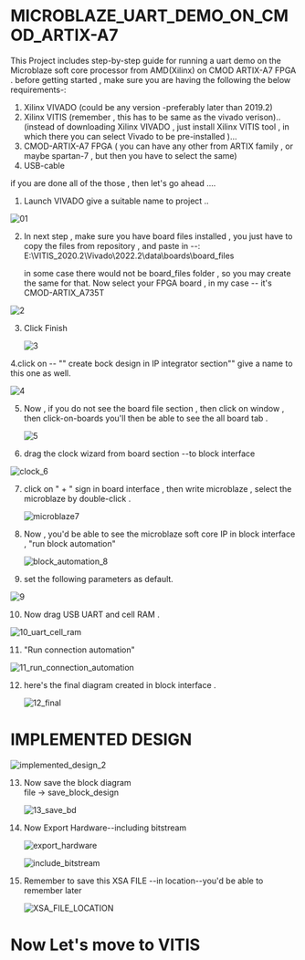 # MICROBLAZE_UART_DEMO_ON_CMOD_ARTIX-A7
This Project includes step-by-step guide for running a uart demo on the Microblaze soft core processor from AMD(Xilinx) on CMOD ARTIX-A7 FPGA .
before getting started , make sure you are having the following the below requirements-:
1. Xilinx VIVADO (could be any version -preferably later than 2019.2)
2. Xilinx VITIS  (remember , this has to be same as the vivado verison)..
   (instead of downloading Xilinx VIVADO , just install Xilinx VITIS tool , in which there you can select Vivado to be pre-installed )...
3. CMOD-ARTIX-A7 FPGA ( you can have any other from ARTIX family , or maybe spartan-7 , but then you have to select the same)
4. USB-cable

  if you are done all of the those , then let's go ahead .... 

1. Launch VIVADO
   give a suitable name to project ..
   
![01](./01.jpg)


2. In next step , make sure you have board files installed , you just have to copy the
    files from repository , and paste in --: E:\VITIS_2020.2\Vivado\2022.2\data\boards\board_files


   in some case there would not be board_files folder , so you may create the same for that.
   Now select your FPGA board , in my case -- it's CMOD-ARTIX_A735T
   
![2](./2.jpg)

3. Click Finish

   ![3](./3.jpg)

4.click on -- "" create bock design in IP integrator section""
  give a name to this one as well.
  
  ![4](./4.jpg)

5. Now , if you do not see the board file section , then click on window , then click-on-boards
   you'll then be able to see the all board tab .


   
   ![5](./5.jpg)

6. drag the clock wizard from board section --to block interface

  ![clock_6](./clock_6.jpg)


7. click on " + " sign in board interface , then write microblaze , select the microblaze by
   double-click .

   ![microblaze7](./microblaze7.jpg)

 8. Now  , you'd be able to see the microblaze soft core IP in block interface ,
     "run block automation"

     ![block_automation_8](./block_autommation_8.jpg)

9.   set the following parameters as default.

   ![9](./9.jpg)

 10. Now drag USB UART and cell RAM .

   ![10_uart_cell_ram](./10_uart_cell_ram.jpg)

11.  "Run connection automation"

  ![11_run_connection_automation](./11_run_connection_automation.jpg)

12. here's the final diagram created in block interface .

     ![12_final](./12_final.jpg)

   # IMPLEMENTED DESIGN
    
   ![implemented_design_2](./implemented_design_2.jpg)

 13. Now save the block diagram    
     file -> save_block_design

     ![13_save_bd](./13_save_bd.jpg)

 14. Now Export Hardware--including bitstream
          
      ![export_hardware](./export_hardware.jpg)

      ![include_bitstream](./include_bitstream.jpg)

15. Remember to save this XSA FILE --in location--you'd be able to remember later

      ![XSA_FILE_LOCATION](./XSA_FILE_LOCATION.jpg)

 # Now Let's move to VITIS
 
    

   
   


